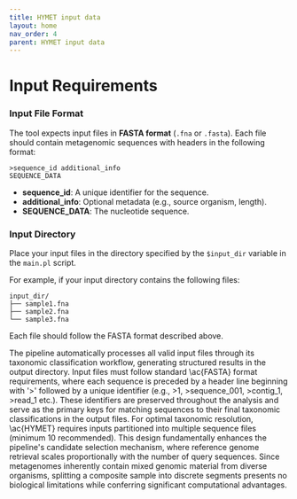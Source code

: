 ```yaml
---
title: HYMET input data
layout: home
nav_order: 4
parent: HYMET input data
---
```


# Input Requirements

### Input File Format
The tool expects input files in **FASTA format** (`.fna` or `.fasta`). Each file should contain metagenomic sequences with headers in the following format:
```
>sequence_id additional_info
SEQUENCE_DATA
```
- **sequence_id**: A unique identifier for the sequence.
- **additional_info**: Optional metadata (e.g., source organism, length).
- **SEQUENCE_DATA**: The nucleotide sequence.

### Input Directory
Place your input files in the directory specified by the `$input_dir` variable in the `main.pl` script. 

For example, if your input directory contains the following files:
```
input_dir/
├── sample1.fna
├── sample2.fna
└── sample3.fna
```
Each file should follow the FASTA format described above.

The pipeline automatically processes all valid input files through its taxonomic classification workflow, generating structured results in the output directory. Input files must follow standard \ac{FASTA} format requirements, where each sequence is preceded by a header line beginning with '>' followed by a unique identifier (e.g., >1, >sequence\_001, >contig\_1, >read\_1 etc.). These identifiers are preserved throughout the analysis and serve as the primary keys for matching sequences to their final taxonomic classifications in the output files. For optimal taxonomic resolution, \ac{HYMET} requires inputs partitioned into multiple sequence files (minimum 10 recommended). This design fundamentally enhances the pipeline's candidate selection mechanism, where reference genome retrieval scales proportionally with the number of query sequences. Since metagenomes inherently contain mixed genomic material from diverse organisms, splitting a composite sample into discrete segments presents no biological limitations while conferring significant computational advantages.


